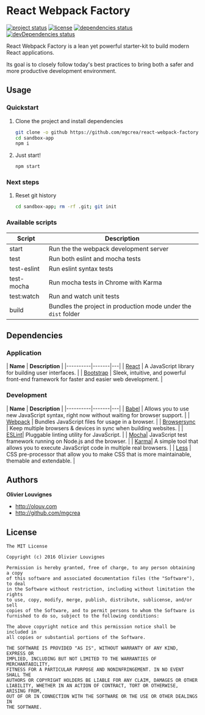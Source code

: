 # React Webpack Factory

[![project status](https://img.shields.io/badge/status-beta-blue.svg?style=flat)](https://github.com/mgcrea/react-webpack-factory) [![license](https://img.shields.io/github/license/mgcrea/react-webpack-factory.svg?style=flat)](https://tldrlegal.com/license/mit-license) [![dependencies status](https://img.shields.io/david/mgcrea/react-webpack-factory.svg?style=flat)](https://david-dm.org/mgcrea/react-webpack-factory) [![devDependencies status](https://img.shields.io/david/dev/mgcrea/react-webpack-factory.svg?style=flat)](https://david-dm.org/mgcrea/react-webpack-factory#info=devDependencies)

React Webpack Factory is a lean yet powerful starter-kit to build modern React applications.

Its goal is to closely follow today's best practices to bring both a safer and more productive development environment.

## Usage

### Quickstart

1. Clone the project and install dependencies

    ```bash
    git clone -o github https://github.com/mgcrea/react-webpack-factory.git sandbox-app
    cd sandbox-app
    npm i
    ```

2. Just start!

    ```bash
    npm start
    ```

### Next steps

1. Reset git history

    ```bash
    cd sandbox-app; rm -rf .git; git init
    ```


### Available scripts

| **Script** | **Description** |
|----------|-------|
| start | Run the  the webpack development server |
| test | Run both eslint and mocha tests |
| test-eslint | Run eslint syntax tests |
| test-mocha | Run mocha tests in Chrome with Karma |
| test:watch | Run and watch unit tests |
| build | Bundles the project in production mode under the `dist` folder |

## Dependencies

### Application

| **Name** | **Description** |
|----------|-------|---|
| [React](https://facebook.github.io/react/) | A JavaScript library for building user interfaces. |
| [Bootstrap](http://getbootstrap.com/) | Sleek, intuitive, and powerful front-end framework for faster and easier web development. |

### Development

| **Name** | **Description** |
|----------|-------|---|
| [Babel](https://babeljs.io/) | Allows you to use new JavaScript syntax, right now without waiting for browser support. |
| [Webpack](http://webpack.github.io/) | Bundles JavaScript files for usage in a browser. |
| [Browsersync](https://www.browsersync.io/) | Keep multiple browsers & devices in sync when building websites. |
| [ESLint](http://eslint.org/)| Pluggable linting utility for JavaScript. |
| [Mocha](https://mochajs.org/)| JavaScript test framework running on Node.js and the browser. |
| [Karma](http://karma-runner.github.io/)| A simple tool that allows you to execute JavaScript code in multiple real browsers. |
| [Less](http://lesscss.org/) | CSS pre-processor that allow you to make CSS that is more maintainable, themable and extendable. |


## Authors

**Olivier Louvignes**

+ http://olouv.com
+ http://github.com/mgcrea


## License

```
The MIT License

Copyright (c) 2016 Olivier Louvignes

Permission is hereby granted, free of charge, to any person obtaining a copy
of this software and associated documentation files (the "Software"), to deal
in the Software without restriction, including without limitation the rights
to use, copy, modify, merge, publish, distribute, sublicense, and/or sell
copies of the Software, and to permit persons to whom the Software is
furnished to do so, subject to the following conditions:

The above copyright notice and this permission notice shall be included in
all copies or substantial portions of the Software.

THE SOFTWARE IS PROVIDED "AS IS", WITHOUT WARRANTY OF ANY KIND, EXPRESS OR
IMPLIED, INCLUDING BUT NOT LIMITED TO THE WARRANTIES OF MERCHANTABILITY,
FITNESS FOR A PARTICULAR PURPOSE AND NONINFRINGEMENT. IN NO EVENT SHALL THE
AUTHORS OR COPYRIGHT HOLDERS BE LIABLE FOR ANY CLAIM, DAMAGES OR OTHER
LIABILITY, WHETHER IN AN ACTION OF CONTRACT, TORT OR OTHERWISE, ARISING FROM,
OUT OF OR IN CONNECTION WITH THE SOFTWARE OR THE USE OR OTHER DEALINGS IN
THE SOFTWARE.
```
